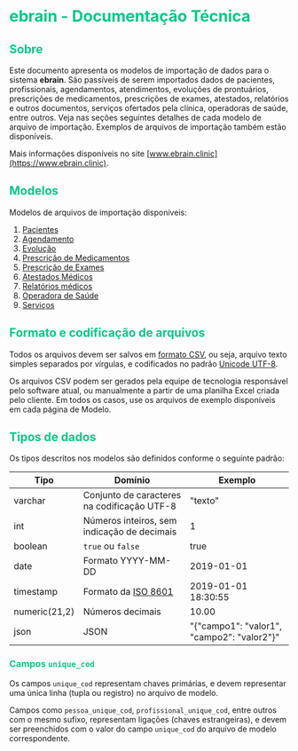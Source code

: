 # <span style="color: #00C985;">ebrain - Documentação Técnica</span>


## <span style="color: #00C985;">Sobre</span>

Este documento apresenta os modelos de importação de dados para o sistema **ebrain**. São passíveis de serem importados dados de pacientes, profissionais, agendamentos, atendimentos, evoluções de prontuários, prescrições de medicamentos, prescrições de exames, atestados, relatórios e outros documentos, serviços ofertados pela clínica, operadoras de saúde, entre outros. Veja nas seções seguintes detalhes de cada modelo de arquivo de importação. Exemplos de arquivos de importação também estão disponíveis.

Mais informações disponíveis no site [www.ebrain.clinic](https://www.ebrain.clinic).

## <span style="color: #00C985;">Modelos</span>

Modelos de arquivos de importação disponíveis:

1. [Pacientes](documentacao/view_pessoa.md)
1. [Agendamento](documentacao/view_agendamento.md)
1. [Evolução](documentacao/view_evolucao.md)
1. [Prescrição de Medicamentos](documentacao/view_prescricao_medicamento.md)
1. [Prescrição de Exames](documentacao/view_exames.md)
1. [Atestados Médicos](documentacao/view_prescricao_atestados.md)
1. [Relatórios médicos](documentacao/view_prescricao_relatorios.md)
1. [Operadora de Saúde](documentacao/view_operadora_saude.md)
1. [Serviços](documentacao/view_servicos.md)

## <span style="color: #00C985;">Formato e codificação de arquivos</span>

Todos os arquivos devem ser salvos em [formato CSV](https://pt.wikipedia.org/wiki/Comma-separated_values), ou seja, arquivo texto simples separados por vírgulas, e codificados no padrão [Unicode UTF-8](https://pt.wikipedia.org/wiki/UTF-8).

Os arquivos CSV podem ser gerados pela equipe de tecnologia responsável pelo software atual, ou manualmente a partir de uma planilha Excel criada pelo cliente. Em todos os casos, use os arquivos de exemplo disponíveis em cada página de Modelo.

## <span style="color: #00C985;">Tipos de dados</span>

Os tipos descritos nos modelos são definidos conforme o seguinte padrão:

| Tipo                       | Domínio | Exemplo                                                           |
|----------------------------|-------- | ------------------------------------------------------------------|
| varchar                    | Conjunto de caracteres na codificação UTF-8        | "texto"                |
| int                        | Números inteiros, sem indicação de decimais   | 1                           |
| boolean                    | `true` ou `false` | true                                                 |
| date                       | Formato YYYY-MM-DD | 2019-01-01                                                     |
| timestamp                  | Formato da [ISO 8601](https://pt.wikipedia.org/wiki/ISO_8601) | 2019-01-01 18:30:55                                   |
| numeric(21,2)              | Números decimais | 10.00                                                    |
| json                       | JSON | "{"campo1": "valor1", "campo2": "valor2"}"                             |

### <span style="color: #00C985;">Campos `unique_cod`</span>

Os campos `unique_cod` representam chaves primárias, e devem representar uma única linha (tupla ou registro) no arquivo de modelo.

Campos como `pessoa_unique_cod`, `profissional_unique_cod`, entre outros com o mesmo sufixo, representam ligações (chaves estrangeiras), e devem ser preenchidos com o valor do campo `unique_cod` do arquivo de modelo correspondente.